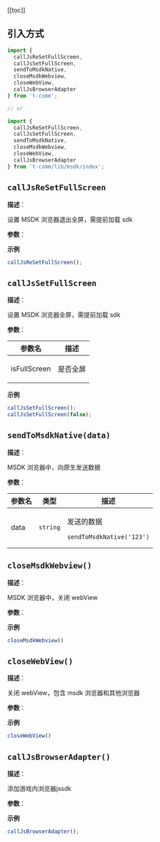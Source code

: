 [[toc]]

## 引入方式

```ts
import {
  callJsReSetFullScreen,
  callJsSetFullScreen,
  sendToMsdkNative,
  closeMsdkWebview,
  closeWebView,
  callJsBrowserAdapter
} from 't-comm';

// or

import {
  callJsReSetFullScreen,
  callJsSetFullScreen,
  sendToMsdkNative,
  closeMsdkWebview,
  closeWebView,
  callJsBrowserAdapter
} from 't-comm/lib/msdk/index';
```


## `callJsReSetFullScreen` 


**描述**：<p>设置 MSDK 浏览器退出全屏，需提前加载 sdk</p>

**参数**：



**示例**

```ts
callJsReSetFullScreen();
```
<a name="callJsSetFullScreen"></a>

## `callJsSetFullScreen` 


**描述**：<p>设置 MSDK 浏览器全屏，需提前加载 sdk</p>

**参数**：


| 参数名 | 描述 |
| --- | --- |
| isFullScreen | <p>是否全屏</p> |



**示例**

```ts
callJsSetFullScreen();
callJsSetFullScreen(false);
```
<a name="sendToMsdkNative"></a>

## `sendToMsdkNative(data)` 


**描述**：<p>MSDK 浏览器中，向原生发送数据</p>

**参数**：


| 参数名 | 类型 | 描述 |
| --- | --- | --- |
| data | <code>string</code> | <p>发送的数据</p> <pre class="prettyprint source lang-ts"><code>sendToMsdkNative('123') </code></pre> |



<a name="closeMsdkWebview"></a>

## `closeMsdkWebview()` 


**描述**：<p>MSDK 浏览器中，关闭 webView</p>

**参数**：



**示例**

```ts
closeMsdkWebview()
```
<a name="closeWebView"></a>

## `closeWebView()` 


**描述**：<p>关闭 webView，包含 msdk 浏览器和其他浏览器</p>

**参数**：



**示例**

```ts
closeWebView()
```
<a name="callJsBrowserAdapter"></a>

## `callJsBrowserAdapter()` 


**描述**：<p>添加游戏内浏览器jssdk</p>

**参数**：



**示例**

```ts
callJsBrowserAdapter();
```
